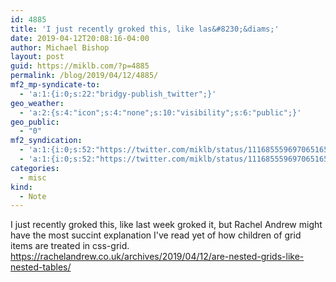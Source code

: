```yaml
---
id: 4885
title: 'I just recently groked this, like las&#8230;&diams;'
date: 2019-04-12T20:08:16-04:00
author: Michael Bishop
layout: post
guid: https://miklb.com/?p=4885
permalink: /blog/2019/04/12/4885/
mf2_mp-syndicate-to:
  - 'a:1:{i:0;s:22:"bridgy-publish_twitter";}'
geo_weather:
  - 'a:2:{s:4:"icon";s:4:"none";s:10:"visibility";s:6:"public";}'
geo_public:
  - "0"
mf2_syndication:
  - 'a:1:{i:0;s:52:"https://twitter.com/miklb/status/1116855596970651650";}'
  - 'a:1:{i:0;s:52:"https://twitter.com/miklb/status/1116855596970651650";}'
categories:
  - misc
kind:
  - Note
---
```

I just recently groked this, like last week groked it, but Rachel Andrew might have the most succint explanation I've read yet of how children of grid items are treated in css-grid. <https://rachelandrew.co.uk/archives/2019/04/12/are-nested-grids-like-nested-tables/>